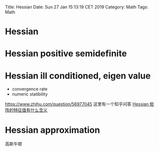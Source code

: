 Title: Hessian
Date: Sun 27 Jan 15:13:19 CET 2019
Category: Math
Tags: Math

# Hessian

# Hessian positive semidefinite


# Hessian ill conditioned, eigen value
* convergence rate
* numeric statibility

https://www.zhihu.com/question/56977045
这里有一个知乎问答 [Hessian 矩阵的特征值有什么含义](https://www.zhihu.com/question/24623031)

# Hessian approximation
高斯牛顿
